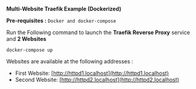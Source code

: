 **Multi-Website Traefik Example (Dockerized)**

**Pre-requisites :** ``Docker and docker-compose``

Run the Following command to launch the **Traefik Reverse Proxy** service and **2 Websites**
```
docker-compose up
```

Websites are available at the following addresses :

- First Website: [http://httpd1.localhost](http://httpd1.localhost)
- Second Website: [http://httpd2.localhost](http://httpd2.localhost)